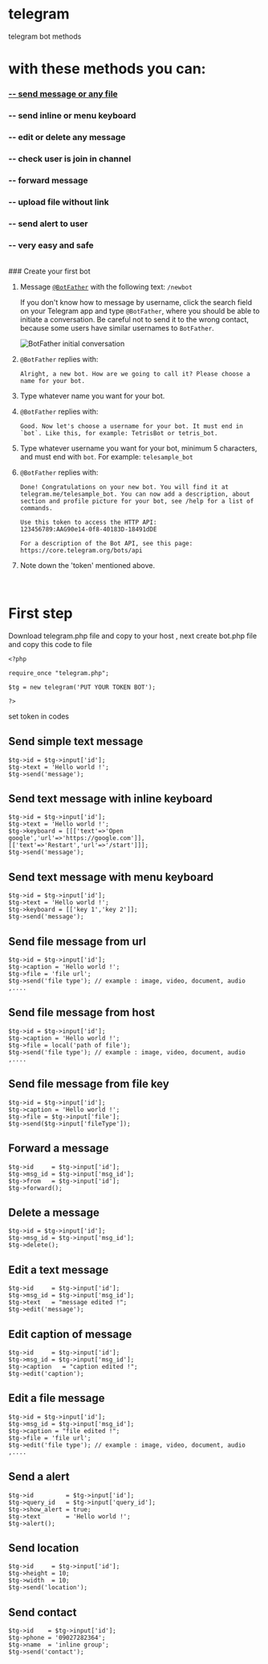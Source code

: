 # telegram
telegram bot methods

<h1>with these methods you can: </h1>
<h3><a href='#1'>-- send message or any file</a></h3>
<h3>-- send inline or menu keyboard</h3>
<h3>-- edit or delete any message</h3>
<h3>-- check user is join in channel</h3>
<h3>-- forward message</h3>
<h3>-- upload file without link</h3>
<h3>-- send alert to user</h3>
<h3>-- very easy and safe</h3>
<br>
### Create your first bot

1. Message [`@BotFather`](https://telegram.me/BotFather) with the following text: `/newbot`

   If you don't know how to message by username, click the search field on your Telegram app and type `@BotFather`, where you should be able to initiate a conversation. Be careful not to send it to the wrong contact, because some users have similar usernames to `BotFather`.

   ![BotFather initial conversation](https://user-images.githubusercontent.com/9423417/60736229-bc2aeb80-9f45-11e9-8d35-5b53145347bc.png)

2. `@BotFather` replies with:

    ```
    Alright, a new bot. How are we going to call it? Please choose a name for your bot.
    ```

3. Type whatever name you want for your bot.

4. `@BotFather` replies with:

    ```
    Good. Now let's choose a username for your bot. It must end in `bot`. Like this, for example: TetrisBot or tetris_bot.
    ```

5. Type whatever username you want for your bot, minimum 5 characters, and must end with `bot`. For example: `telesample_bot`

6. `@BotFather` replies with:

    ```
    Done! Congratulations on your new bot. You will find it at
    telegram.me/telesample_bot. You can now add a description, about
    section and profile picture for your bot, see /help for a list of
    commands.

    Use this token to access the HTTP API:
    123456789:AAG90e14-0f8-40183D-18491dDE

    For a description of the Bot API, see this page:
    https://core.telegram.org/bots/api
    ```

7. Note down the 'token' mentioned above.
<br>
<h1>First step</h1>

Download telegram.php file and copy to your host , next create bot.php file and copy this code to file
```
<?php

require_once "telegram.php";

$tg = new telegram('PUT YOUR TOKEN BOT');

?>
```
set token in codes
<a id='1'></a>
## Send simple text message
```
$tg->id = $tg->input['id'];
$tg->text = 'Hello world !';
$tg->send('message');
```
## Send text message with inline keyboard
```
$tg->id = $tg->input['id'];
$tg->text = 'Hello world !';
$tg->keyboard = [[['text'=>'Open google','url'=>'https://google.com']],[['text'=>'Restart','url'=>'/start']]];
$tg->send('message');
```
## Send text message with menu keyboard
```
$tg->id = $tg->input['id'];
$tg->text = 'Hello world !';
$tg->keyboard = [['key 1','key 2']];
$tg->send('message');
```
## Send file message from url
```
$tg->id = $tg->input['id'];
$tg->caption = 'Hello world !';
$tg->file = 'file url';
$tg->send('file type'); // example : image, video, document, audio ,....
```
## Send file message from host
```
$tg->id = $tg->input['id'];
$tg->caption = 'Hello world !';
$tg->file = local('path of file');
$tg->send('file type'); // example : image, video, document, audio ,....
```
## Send file message from file key
```
$tg->id = $tg->input['id'];
$tg->caption = 'Hello world !';
$tg->file = $tg->input['file'];
$tg->send($tg->input['fileType']);
```
## Forward a message
```
$tg->id     = $tg->input['id'];
$tg->msg_id = $tg->input['msg_id'];
$tg->from   = $tg->input['id'];
$tg->forward();
```
## Delete a message
```
$tg->id = $tg->input['id'];
$tg->msg_id = $tg->input['msg_id'];
$tg->delete();
```
## Edit a text message
```
$tg->id     = $tg->input['id'];
$tg->msg_id = $tg->input['msg_id'];
$tg->text   = "message edited !";
$tg->edit('message');
```
## Edit caption of message
```
$tg->id     = $tg->input['id'];
$tg->msg_id = $tg->input['msg_id'];
$tg->caption   = "caption edited !";
$tg->edit('caption');
```
## Edit a file message
```
$tg->id = $tg->input['id'];
$tg->msg_id = $tg->input['msg_id'];
$tg->caption = "file edited !";
$tg->file = 'file url';
$tg->edit('file type'); // example : image, video, document, audio ,....
```
## Send a alert
```
$tg->id         = $tg->input['id'];
$tg->query_id   = $tg->input['query_id'];
$tg->show_alert = true;
$tg->text       = 'Hello world !';
$tg->alert();
```
## Send location
```
$tg->id     = $tg->input['id'];
$tg->height = 10;
$tg->width  = 10;
$tg->send('location');
```
## Send contact
```
$tg->id    = $tg->input['id'];
$tg->phone = '09027282364';
$tg->name  = 'inline group';
$tg->send('contact');
```
